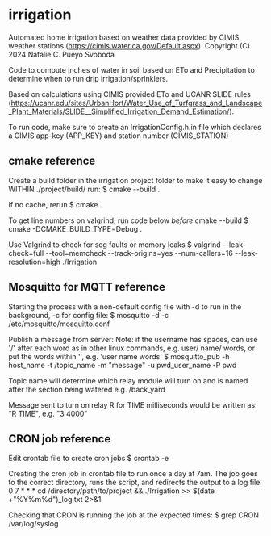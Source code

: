 # irrigation
Automated home irrigation based on weather data provided by CIMIS weather stations (https://cimis.water.ca.gov/Default.aspx).
Copyright (C) 2024  Natalie C. Pueyo Svoboda

Code to compute inches of water in soil based on ETo and Precipitation to determine when to run drip irrigation/sprinklers. 

Based on calculations using CIMIS provided ETo and UCANR SLIDE rules (https://ucanr.edu/sites/UrbanHort/Water_Use_of_Turfgrass_and_Landscape_Plant_Materials/SLIDE__Simplified_Irrigation_Demand_Estimation/). 

To run code, make sure to create an IrrigationConfig.h.in file which declares a CIMIS app-key (APP_KEY) and station number (CIMIS_STATION)


## cmake reference
Create a build folder in the irrigation project folder to make it easy to change
WITHIN ./project/build/ run:
  $ cmake --build .

If no cache, rerun 
  $ cmake .

To get line numbers on valgrind, run code below *before* cmake --build
  $ cmake -DCMAKE_BUILD_TYPE=Debug .

Use Valgrind to check for seg faults or memory leaks 
  $ valgrind --leak-check=full --tool=memcheck --track-origins=yes --num-callers=16 --leak-resolution=high ./Irrigation 


## Mosquitto for MQTT reference
Starting the process with a non-default config file with -d to run in the background, -c for config file: 
  $ mosquitto -d -c /etc/mosquitto/mosquitto.conf 

Publish a message from server:
Note: if the username has spaces, can use '/' after each word as in other linux commands, e.g. user/ name/ words, or put the words within '', e.g. 'user name words'
  $ mosquitto_pub -h host_name -t /topic_name -m "message" -u pwd_user_name -P pwd

Topic name will determine which relay module will turn on and is named after the section being watered
  e.g. /back_yard

Message sent to turn on relay R for TIME milliseconds would be written as: 
  "R TIME", e.g. "3 4000"


## CRON job reference 
Edit crontab file to create cron jobs
  $ crontab -e

Creating the cron job in crontab file to run once a day at 7am. The job goes to the correct directory, runs the script, and redirects the output to a log file. 
  0 7 * * *  cd /directory/path/to/project && ./Irrigation >> $(date +"%Y%m%d")_log.txt 2>&1

Checking that CRON is running the job at the expected times:
  $ grep CRON /var/log/syslog

